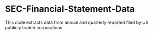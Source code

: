 # SEC-Financial-Statement-Data
This code extracts data from annual and quarterly reported filed by US publicly traded corporations.
